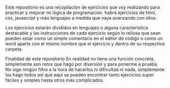 Este repositorio es una recopilación de ejercicios que voy realizando para practicar y mejorar mi lógica de programación.
habrá ejercicios de html, css, javascript y más lenguajes a medida que vaya avanzando con ellos.

Los ejercicios estarán divididos en lenguajes o alguna caracteristica destacable y las instrucciones de cada ejercicio según lo reliosa que sean pueden estar como un simple comentario en el editor de código o como un word aparte con el mismo nombre que el ejercicio y dentro de su respectiva carpeta.

Finalidad de este repositorio
En realidad no tiene una función concreta, simplemente son retos que hago por diversión y para ponerme a prueba. No sigo ningún filtro a la hora de hacerlos ni dificultad ni nada, simplemente los hago todos así que aqui se pueden encontrar tanto ejercicios super fáciles y simples hasta otros más complicados.

